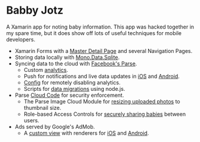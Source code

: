 Babby Jotz
==========

A Xamarin app for noting baby information. This app was hacked together in my spare time, but it does show off lots of useful techniques for mobile developers.

* Xamarin Forms with a [Master Detail Page](BabbyJotz/Pages/MainPage.xaml) and several Navigation Pages.
* Storing data locally with [Mono.Data.Sqlite](iOS/Shared/LocalStore.cs).
* Syncing data to the cloud with [Facebook's Parse](iOS/Shared/ParseStore.cs).
    * Custom [analytics](parse/cloud/logging.js).
    * Push for notifications and live data updates in [iOS](iOS/AppDelegate.cs) and [Android](Android/BabbyJotzIntentService.cs).
    * [Config](iOS/Shared/ParseStore.cs) for remotely disabling analytics.
    * Scripts for [data migrations](scripts/fix_dates.js) using node.js.
* Parse [Cloud Code](parse/cloud) for security enforcement.
    * The Parse Image Cloud Module for [resizing uploaded photos](parse/cloud/photo.js) to thumbnail size.
    * Role-based Access Controls for [securely sharing babies](parse/cloud/baby.js) between users.
* Ads served by Google's AdMob.
    * A [custom view](BabbyJotz/AdMobBanner.cs) with renderers for [iOS](iOS/Controls/AdMobBannerRenderer.cs) and [Android](Android/Controls/AdMobBannerRenderer.cs).

